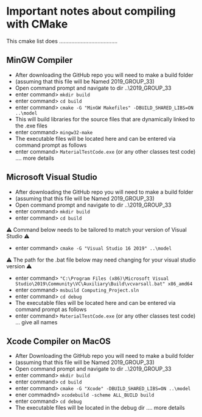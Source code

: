 # Important notes about compiling with CMake
This cmake list does ......................................
##    MinGW Compiler  
   * After downloading the GitHub repo you will need to make a build folder
   * (assuming that this file will be Named 2019_GROUP_33)
   * Open command prompt and navigate to dir ..\2019_GROUP_33
   * enter command> `mkdir build`
   * enter command> `cd build`
   * enter command> `cmake -G "MinGW Makefiles" -DBUILD_SHARED_LIBS=ON ..\model`
   * This will build libraries for the source files that are dynamically linked to the .exe files
   * enter command> `mingw32-make`
   * The executable files will be located here and can be entered via command prompt as follows
   * enter command> `MaterialTestCode.exe` (or any other classes test code) .... more details

##    Microsoft Visual Studio
   * After downloading the GitHub repo you will need to make a build folder
   * (assuming that this file will be Named 2019_GROUP_33)
   * Open command prompt and navigate to dir ..\2019_GROUP_33
   * enter command> `mkdir build`
   * enter command> `cd build`
   
   :warning: Command below needs to be tailored to match your version of Visual Studio :warning:
   
   * enter command> `cmake -G "Visual Studio 16 2019" ..\model`
   
   :warning: The path for the .bat file below may need changing for your visual studio version  :warning:
   
   * enter command> `"C:\Program Files (x86)\Microsoft Visual Studio\2019\Community\VC\Auxiliary\Build\vcvarsall.bat" x86_amd64`
   * enter command> `msbuild Computing_Project.sln`
   * enter command> `cd debug`
   * The executable files will be located here and can be entered via command prompt as follows
   * enter command> `MaterialTestCode.exe` (or any other classes test code) ... give all names

## Xcode Compiler on MacOS
   * After Downloading the GitHub repo you will need to make a build folder
   * (assuming that this file will be Named 2019_GROUP_33)
   * Open command prompt and navigate to dir ..\2019_GROUP_33
   * enter command> `mkdir build`
   * enter command> `cd build`
   * enter command> `cmake -G "Xcode" -DBUILD_SHARED_LIBS=ON ..\model`
   * ener commadnd> `xcodebuild -scheme ALL_BUILD build`
   * enter command> `cd debug`
   * The executable files will be located in the debug dir .... more details
